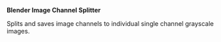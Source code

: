 **Blender Image Channel Splitter**

Splits and saves image channels to individual single channel grayscale images.

